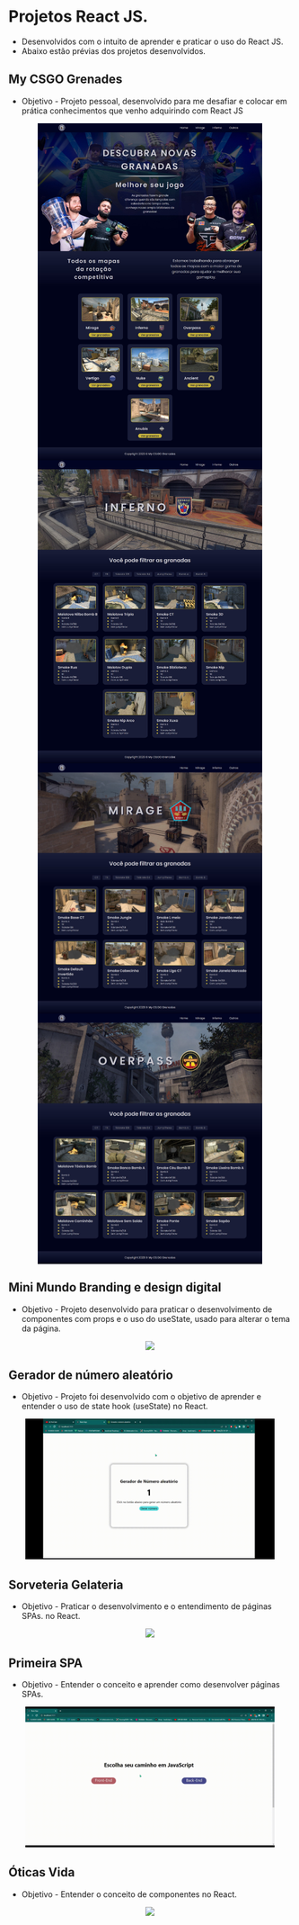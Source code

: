 # Projetos React JS.
* Desenvolvidos com o intuito de aprender e praticar o uso do React JS.
* Abaixo estão prévias dos projetos desenvolvidos.

## My CSGO Grenades
* Objetivo - Projeto pessoal, desenvolvido para me desafiar e colocar em prática conhecimentos que venho adquirindo com React JS
<div align="center">
    <img align="center" width="400px" src="https://github.com/DaniAkira/practice-react/blob/master/gifs/my-csgo-grenades-imgs/my-csgo-grenades-home-page.jpg">
    <img align="center" width="400px" src="https://github.com/DaniAkira/practice-react/blob/master/gifs/my-csgo-grenades-imgs/my-csgo-grenades-map-page-inf.jpg">
    <img align="center" width="400px" src="https://github.com/DaniAkira/practice-react/blob/master/gifs/my-csgo-grenades-imgs/my-csgo-grenades-map-page-mir.jpg">
    <img align="center" width="400px" src="https://github.com/DaniAkira/practice-react/blob/master/gifs/my-csgo-grenades-imgs/my-csgo-grenades-map-page-over.jpg">
</div>

## Mini Mundo Branding e design digital
* Objetivo - Projeto desenvolvido para praticar o desenvolvimento de componentes com props e o uso do useState, usado para alterar o tema da página.
<div align="center">
    <img height="250px" src="https://github.com/DaniAkira/practice-react/blob/master/gifs/mini-mundo.gif">
</div>

## Gerador de número aleatório
* Objetivo - Projeto foi desenvolvido com o objetivo de aprender e entender o uso de state hook (useState) no React.
<div align="center">
    <img height="250px" src="https://github.com/DaniAkira/practice-react/blob/master/gifs/NumeroAleatorio.gif">
</div>

## Sorveteria Gelateria
* Objetivo - Praticar o desenvolvimento e o entendimento de páginas SPAs. no React.
<div align="center">
    <img height="250px" src="https://github.com/DaniAkira/practice-react/blob/master/gifs/GaleteriaSPA.gif">
</div>


## Primeira SPA
* Objetivo - Entender o conceito e aprender como desenvolver páginas SPAs.
<div align="center">
    <img height="250px" src="https://github.com/DaniAkira/practice-react/blob/master/gifs/PrimeiraSPA.gif">
</div>


## Óticas Vida
* Objetivo - Entender o conceito de componentes no React.
<div align="center">
    <img height="250px" src="https://github.com/DaniAkira/practice-react/blob/master/gifs/OticasVida.gif">
</div>
